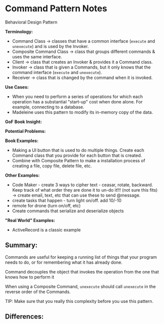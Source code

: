 # Command Pattern Notes
Behavioral Design Pattern

**Terminology:**
- Command Class -> classes that have a common interface (`execute` and `unexecute`) and is used by the Invoker.
- Composite Command Class -> class that groups different commands & uses the same interface.
- Client -> class that creates an Invoker & provides it a Command class.
- Invoker -> class that is given a Commands, but it only knows that the command interface (`execute` and `unexecute`).
- Receiver -> class that is changed by the command when it is invoked.

**Use Cases:**
- When you need to perform a series of operations for which each operation has a substantial "start-up" cost when done alone. For example, connecting to a database.
- Madeleine uses this pattern to modify its in-memory copy of the data.

**GoF Book Insight:**

**Potential Problems:**

**Book Examples:**
-  Making a UI button that is used to do multiple things. Create each Command class that you provide for each button that is created.
- Combine with Composite Pattern to make a installation process of creating a file, copy file, delete file, etc.

**Other Examples:**
- Code Maker - create 3 ways to cipher text - ceasar, rotate, backward. Keep track of what order they are done it to un-do it!!! (not sure this fits) -> create email, text, etc that can use these to send @message.
- create tasks that happen - turn light on/off. add 10/-10
- remote for drone (turn on/off, etc)
- Create commands that serialize and deserialize objects

**"Real World" Examples:**
- ActiveRecord is a classic example 

## Summary:
Commands are useful for keeping a running list of things that your program needs to do, or for remembering what it has already done. 

Command decouples the object that invokes the operation from the one that knows how to perform it

When using a Composite Command, `unexecute` should call `unexecute` in the reverse order of the Commands.

TIP: Make sure that you really this complexity before you use this pattern.

## Differences:

